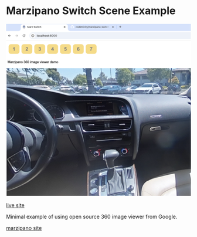 # Marzipano Switch Scene Example

![screenshot](readme_assets/screenshot.png)

[live site](https://codetricity.github.io/marzipano-minimal-demo/)

Minimal example of using open source 360 image viewer from Google.

[marzipano site](https://www.marzipano.net/)
